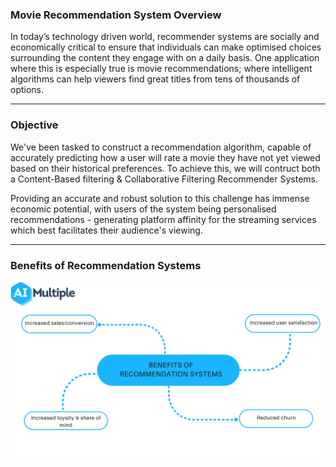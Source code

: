 ### Movie Recommendation System Overview

In today’s technology driven world, recommender systems are socially and economically critical to ensure that individuals can make optimised choices surrounding the content they engage with on a daily basis. One application where this is especially true is movie recommendations; where intelligent algorithms can help viewers find great titles from tens of thousands of options.

---

### Objective

We've been tasked to construct a recommendation algorithm, capable of accurately predicting how a user will rate a movie they have not yet viewed based on their historical preferences. To achieve this, we will contruct both a Content-Based filtering & Collaborative Filtering Recommender Systems.

Providing an accurate and robust solution to this challenge has immense economic potential, with users of the system being personalised recommendations - generating platform affinity for the streaming services which best facilitates their audience's viewing.

---

### Benefits of Recommendation Systems


![Benefits](resources/imgs/benefits.png)